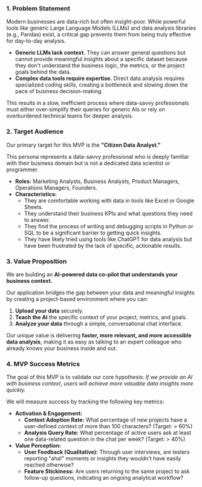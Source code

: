### **1. Problem Statement**

Modern businesses are data-rich but often insight-poor. While powerful tools like generic Large Language Models (LLMs) and data analysis libraries (e.g., Pandas) exist, a critical gap prevents them from being truly effective for day-to-day analysis.

- **Generic LLMs lack context.** They can answer general questions but cannot provide meaningful insights about a specific dataset because they don't understand the business logic, the metrics, or the project goals behind the data.
- **Complex data tools require expertise.** Direct data analysis requires specialized coding skills, creating a bottleneck and slowing down the pace of business decision-making.

This results in a slow, inefficient process where data-savvy professionals must either over-simplify their queries for generic AIs or rely on overburdened technical teams for deeper analysis.

### **2. Target Audience**

Our primary target for this MVP is the **"Citizen Data Analyst."**

This persona represents a data-savvy professional who is deeply familiar with their business domain but is not a dedicated data scientist or programmer.

- **Roles:** Marketing Analysts, Business Analysts, Product Managers, Operations Managers, Founders.
- **Characteristics:**
  - They are comfortable working with data in tools like Excel or Google Sheets.
  - They understand their business KPIs and what questions they need to answer.
  - They find the process of writing and debugging scripts in Python or SQL to be a significant barrier to getting quick insights.
  - They have likely tried using tools like ChatGPT for data analysis but have been frustrated by the lack of specific, actionable results.

### **3. Value Proposition**

We are building an **AI-powered data co-pilot that understands your business context.**

Our application bridges the gap between your data and meaningful insights by creating a project-based environment where you can:

1.  **Upload your data** securely.
2.  **Teach the AI** the specific context of your project, metrics, and goals.
3.  **Analyze your data** through a simple, conversational chat interface.

Our unique value is delivering **faster, more relevant, and more accessible data analysis**, making it as easy as talking to an expert colleague who already knows your business inside and out.

### **4. MVP Success Metrics**

The goal of this MVP is to validate our core hypothesis: _If we provide an AI with business context, users will achieve more valuable data insights more quickly._

We will measure success by tracking the following key metrics:

- **Activation & Engagement:**
  - **Context Adoption Rate:** What percentage of new projects have a user-defined context of more than 100 characters? (Target: > 60%)
  - **Analysis Query Rate:** What percentage of active users ask at least one data-related question in the chat per week? (Target: > 40%)
- **Value Perception:**
  - **User Feedback (Qualitative):** Through user interviews, are testers reporting "aha!" moments or insights they wouldn't have easily reached otherwise?
  - **Feature Stickiness:** Are users returning to the same project to ask follow-up questions, indicating an ongoing analytical workflow?
